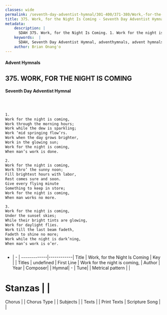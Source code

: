 ```yaml
---
classes: wide
permalink: /seventh-day-adventist-hymnal/301-400/371-380/Work,-for-the-Night-Is-Coming/
title: 375. Work, for the Night Is Coming - Seventh Day Adventist Hymnal
metadata:
    description: |
      SDAH 375. Work, for the Night Is Coming. 1. Work for the night is coming, Work through the morning hours; Work while the dew is sparkling; Work ‘mid springing flow’rs. Work when the day grows brighter, Work in the glowing sun; Work for the night is coming, When man’s work is done.
    keywords:  |
      SDAH, Seventh Day Adventist Hymnal, adventhymnals, advent hymnals, Work, for the Night Is Coming, Work for the night is coming, 
    author: Brian Onang'o
---
```


#### Advent Hymnals
## 375. WORK, FOR THE NIGHT IS COMING
#### Seventh Day Adventist Hymnal

```txt



1.
Work for the night is coming,
Work through the morning hours;
Work while the dew is sparkling;
Work ‘mid springing flow’rs.
Work when the day grows brighter,
Work in the glowing sun;
Work for the night is coming,
When man’s work is done.

2.
Work for the night is coming,
Work thro’ the sunny noon;
Fill brightest hours with labor,
Rest comes sure and soon.
Give every flying minute
Something to keep in store;
Work for the night is coming,
When man works no more.

3.
Work for the night is coming,
Under the sunset skies;
While their bright tints are glowing,
Work for daylight flies.
Work till the last beam fadeth,
Fadeth to shine no more;
Work while the night is dark’ning,
When man’s work is o’er.



```

- |   -  |
-------------|------------|
Title | Work, for the Night Is Coming |
Key |  |
Titles | undefined |
First Line | Work for the night is coming, |
Author | 
Year | 
Composer|  |
Hymnal|  - |
Tune|  |
Metrical pattern | |
# Stanzas |  |
Chorus |  |
Chorus Type |  |
Subjects |  |
Texts |  |
Print Texts | 
Scripture Song |  |
  
